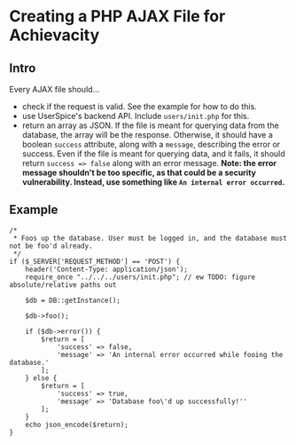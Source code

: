 # Creating a PHP AJAX File for Achievacity
## Intro
Every AJAX file should...

 - check if the request is valid. See the example for how to do this.
 - use UserSpice's backend API. Include `users/init.php` for this.
 - return an array as JSON. If the file is meant for querying data from the database, the array will be the response. Otherwise, it should have a boolean `success` attribute, along with a `message`, describing the error or success. Even if the file is meant for querying data, and it fails, it should return `success => false` along with an error message. **Note: the error message shouldn't be too specific, as that could be a security vulnerability. Instead, use something like `An internal error occurred`.**

## Example
```
/*
 * Foos up the database. User must be logged in, and the database must not be foo'd already.
 */
if ($_SERVER['REQUEST_METHOD'] == 'POST') {
    header('Content-Type: application/json');
    require_once "../../../users/init.php";	// ew TODO: figure absolute/relative paths out

    $db = DB::getInstance();

    $db->foo();

    if ($db->error()) {
        $return = [
            'success' => false,
            'message' => 'An internal error occurred while fooing the database.'
        ];
    } else {
        $return = [
            'success' => true,
            'message' => 'Database foo\'d up successfully!''
        ];
    }
    echo json_encode($return);
}
```
